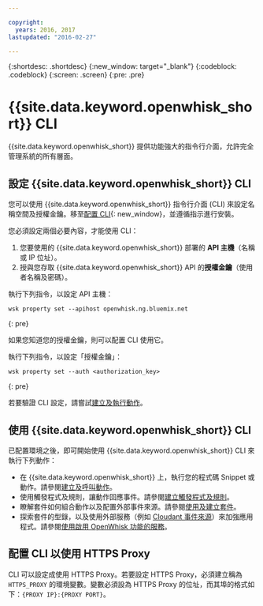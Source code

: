 ```yaml
---

copyright:
  years: 2016, 2017
lastupdated: "2016-02-27"

---
```


{:shortdesc: .shortdesc}
{:new_window: target="_blank"}
{:codeblock: .codeblock}
{:screen: .screen}
{:pre: .pre}

# {{site.data.keyword.openwhisk_short}} CLI

{{site.data.keyword.openwhisk_short}} 提供功能強大的指令行介面，允許完全管理系統的所有層面。

## 設定 {{site.data.keyword.openwhisk_short}} CLI 

您可以使用 {{site.data.keyword.openwhisk_short}} 指令行介面 (CLI) 來設定名稱空間及授權金鑰。移至[配置 CLI](https://new-console.{DomainName}/openwhisk/cli){: new_window}，並遵循指示進行安裝。

您必須設定兩個必要內容，才能使用 CLI：

1. 您要使用的 {{site.data.keyword.openwhisk_short}} 部署的 **API 主機**（名稱或 IP 位址）。
2. 授與您存取 {{site.data.keyword.openwhisk_short}} API 的**授權金鑰**（使用者名稱及密碼）。

執行下列指令，以設定 API 主機：

```
wsk property set --apihost openwhisk.ng.bluemix.net
```
{: pre} 

如果您知道您的授權金鑰，則可以配置 CLI 使用它。 

執行下列指令，以設定「授權金鑰」：

```
wsk property set --auth <authorization_key>
```
{: pre} 

若要驗證 CLI 設定，請嘗試[建立及執行動作](./index.html#openwhisk_start_hello_world)。

## 使用 {{site.data.keyword.openwhisk_short}} CLI

已配置環境之後，即可開始使用 {{site.data.keyword.openwhisk_short}} CLI 來執行下列動作：

* 在 {{site.data.keyword.openwhisk_short}} 上，執行您的程式碼 Snippet 或動作。請參閱[建立及呼叫動作](./openwhisk_actions.html)。
* 使用觸發程式及規則，讓動作回應事件。請參閱[建立觸發程式及規則](./openwhisk_triggers_rules.html)。
* 瞭解套件如何組合動作以及配置外部事件來源。請參閱[使用及建立套件](./openwhisk_packages.html)。
* 探索套件的型錄，以及使用外部服務（例如 [Cloudant 事件來源](./openwhisk_cloudant.html)）來加強應用程式。請參閱[使用啟用 OpenWhisk 功能的服務](./openwhisk_catalog.html)。

## 配置 CLI 以使用 HTTPS Proxy

CLI 可以設定成使用 HTTPS Proxy。若要設定 HTTPS Proxy，必須建立稱為 `HTTPS_PROXY` 的環境變數。變數必須設為 HTTPS Proxy 的位址，而其埠的格式如下：`{PROXY IP}:{PROXY PORT}`。
